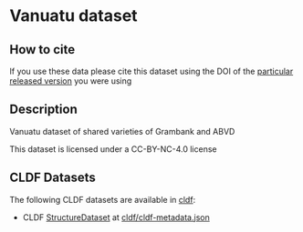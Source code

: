 # Vanuatu dataset

## How to cite

If you use these data please cite
this dataset using the DOI of the [particular released version](../../releases/) you were using

## Description


Vanuatu dataset of shared varieties of Grambank and ABVD

This dataset is licensed under a CC-BY-NC-4.0 license


## CLDF Datasets

The following CLDF datasets are available in [cldf](cldf):

- CLDF [StructureDataset](https://github.com/cldf/cldf/tree/master/modules/StructureDataset) at [cldf/cldf-metadata.json](cldf/cldf-metadata.json)